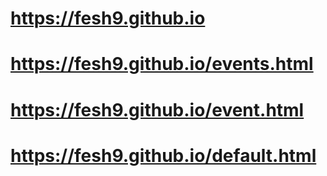 # https://fesh9.github.io
# https://fesh9.github.io/events.html
# https://fesh9.github.io/event.html
# https://fesh9.github.io/default.html
